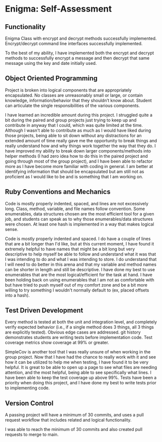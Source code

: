 <h1>Enigma: Self-Assessment</h1>

<h2>Functionality</h2>
Enigma Class with encrypt and decrypt methods successfully implemented.
Encrypt/decrypt command line interfaces successfully implemented.

<p>To the best of my ability, I have implemented both the encrypt and
decrypt methods to successfully encrypt a message and then decrypt that same
message using the key and date initially used.</p>  



<h2>Object Oriented Programming</h2>
<p>Project is broken into logical components that are appropriately
encapsulated. No classes are unreasonably small or large, or contain
knowledge, information/behavior that they shouldn’t know about. Student can
articulate the single responsibilities of the various components.</p>

<p>I have learned an incredible amount during this project. I struggled quite a
bit during the paired and group projects just trying to keep up and
contribute in anyway that I could, which was quite limited at the time.
Although I wasn't able to contribute as much as I would have liked during
those projects, being able to sit down without any distractions for an
extended amount of time really gave me the opportunity to break things and
really understand how and why things work together the way that they do. I
have improved my ability to break down larger components/methods into
helper methods (I had zero idea how to do this in the paired project and
going through most of the group project), and I have been able to refactor
more as I have become more familiar with coding in general. I am better at
identifying information that should be encapsulated but am still not as
proficient as I would like to be and is something that I am working on.</p>



<h2>Ruby Conventions and Mechanics</h2>
Code is mostly properly indented, spaced, and lines are not excessively long.
Class, method, variable, and file names follow convention. Some enumerables,
data structures chosen are the most efficient tool for a given job, and
students can speak as to why those enumerables/data structures were chosen.
At least one hash is implemented in a way that makes logical sense.

<p>Code is mostly properly indented and spaced. I do have a couple of lines
that are a bit longer than I'd like, but at this current moment, I have
found it extremely helpful to have names that might be a bit long but very
descriptive to help myself be able to follow and understand what it was
that I was intending to do and what I was intending to store. I do understand
that I will need to do better in this arena and that my variable and method
names can be shorter in length and still be descriptive. I have done my best
to use enumerables that are the most logical/efficient for the task at hand.
I have been holding back on using enumerables that I am not as comfortable
with but have tried to push myself out of my comfort zone and be a bit more
willing to try something I wouldn't normally default to (ex, placed offsets
into a hash).</p>



<h2>Test Driven Development</h2>
Every method is tested at both the unit and integration level, and completely
verify expected behavior (i.e., if a single method does 3 things, all 3
things are explicitly tested). Obvious edge cases are addressed. git history
demonstrates students are writing tests before implementation code. Test
coverage metrics show coverage at 99% or greater.

<p>SimpleCov is another tool that I was really unsure of when working in the
group project. Now that I have had the chance to really work with it and see
how it can be utilized to help me when testing, I have found it to be very
helpful. It is great to be able to open up a page to see what files are
needing attention, and the most helpful, being able to see specifically
what lines. I have been able to keep the test coverage up above 99%. Tests
have been a priority when doing this project, and I have done my best to write
tests prior to implementing code.</p>



<h2>Version Control</h2>
A passing project will have a minimum of 30 commits, and uses a pull request
workflow that includes related and logical functionality.

<p>I was able to reach the minimum of 30 commits and also created pull requests
to merge to main.</p>
